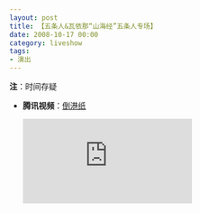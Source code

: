 ```yaml
---
layout: post
title: 【五条人&瓦依那“山海经”五条人专场】
date: 2008-10-17 00:00
category: liveshow
tags: 
- 演出
---
```


**注**：时间存疑

- **腾讯视频**：[倒港纸](https://v.qq.com/x/page/7qtbehTCB8w.html)

  <div class="iframe-container"><iframe class="responsive-iframe" src="https://v.qq.com/txp/iframe/player.html?vid=7qtbehTCB8w" frameborder="no" allowfullscreen="true"></iframe></div>